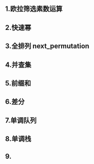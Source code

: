 ## 1.欧拉筛选素数运算

## 2.快速幂

## 3.全排列 next_permutation

## 4.并查集

## 5.前缀和

## 6.差分

## 7.单调队列

## 8.单调栈

## 9.

